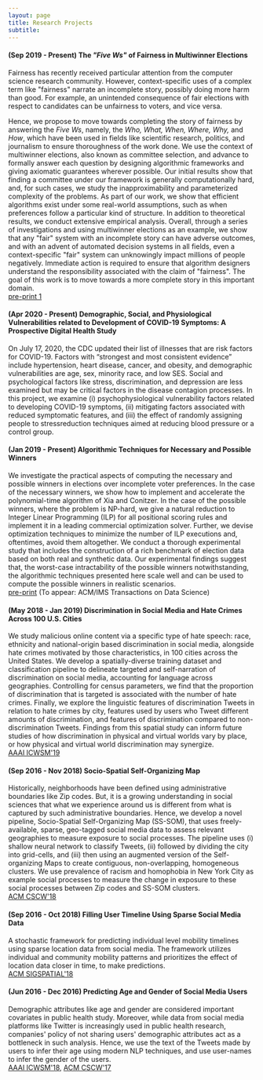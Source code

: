 ```yaml
---
layout: page
title: Research Projects
subtitle: 
---
```

#### (Sep 2019 - Present) The *"Five Ws"* of Fairness in Multiwinner Elections

Fairness has recently received particular attention from the computer science research community. However, context-specific uses of a complex term like "fairness" narrate an incomplete story, possibly doing more harm than good. For example, an unintended consequence of fair elections with respect to candidates can be unfairness to voters, and vice versa.

Hence, we propose to move towards completing the story of fairness by answering the *Five Ws*, namely, the *Who, What, When, Where, Why,* and *How*, which have been used in fields like scientific research, politics, and journalism to ensure thoroughness of the work done. We use the context of multiwinner elections, also known as committee selection, and advance to formally answer each question by designing algorithmic frameworks and giving axiomatic guarantees wherever possible. Our initial results show that finding a committee under our framework is generally computationally hard, and, for such cases, we study the inapproximability and parameterized complexity of the problems. As part of our work, we show that efficient algorithms exist under some real-world assumptions, such as when preferences follow a particular kind of structure. In addition to theoretical results, we conduct extensive empirical analysis. Overall, through a series of investigations and using multiwinner elections as an example, we show that any "fair" system with an incomplete story can have adverse outcomes, and with an advent of automated decision systems in all fields, even a context-specific "fair" system can unknowingly impact millions of people negatively. Immediate action is required to ensure that algorithm designers understand the responsibility associated with the claim of "fairness".  The goal of this work is to move towards a more complete story in this important domain. <br/>
[pre-print 1](https://arxiv.org/pdf/2107.07356.pdf)

#### (Apr 2020 - Present) Demographic, Social, and Physiological Vulnerabilities related to Development of COVID-19 Symptoms: A Prospective Digital Health Study

On July 17, 2020, the CDC updated their list of illnesses that are risk factors for COVID-19. Factors with “strongest and most consistent evidence” include hypertension, heart disease, cancer, and obesity, and demographic vulnerabilities are age, sex, minority race, and low SES. Social and psychological factors like stress, discrimination, and depression are less examined but may be critical factors in the disease contagion processes. In this project, we examine (i) psychophysiological vulnerability factors related to developing COVID-19 symptoms, (ii) mitigating factors associated with reduced symptomatic features, and (iii) the effect of randomly assigning people to stressreduction techniques aimed at reducing blood pressure or a control group.  <br/>

#### (Jan 2019 - Present) Algorithmic Techniques for Necessary and Possible Winners

We investigate the practical aspects of computing the necessary and possible winners in elections over incomplete voter preferences. In the case of the necessary winners, we show how to implement and accelerate the polynomial-time algorithm of Xia and Conitzer. In the case of the possible winners, where the problem is NP-hard, we give a natural reduction to Integer Linear Programming (ILP) for all positional scoring rules and implement it in a leading commercial optimization solver. Further, we devise optimization techniques to minimize the number of ILP executions and, oftentimes, avoid them altogether. We conduct a thorough experimental study that includes the construction of a rich benchmark of election data based on both real and synthetic data. Our experimental findings suggest that, the worst-case intractability of the possible winners notwithstanding, the algorithmic techniques presented here scale well and can be used to compute the possible winners in realistic scenarios.  <br/>
[pre-print](https://arxiv.org/pdf/2005.06779) (To appear: ACM/IMS Transactions on Data Science)

#### (May 2018 - Jan 2019) Discrimination in Social Media and Hate Crimes Across 100 U.S. Cities

We study malicious online content via a specific type of hate speech: race, ethnicity and national-origin based discrimination in social media, alongside hate crimes motivated by those characteristics, in 100 cities across the United States. We develop a spatially-diverse training dataset and classification pipeline to delineate targeted and self-narration of discrimination on social media, accounting for language across geographies. Controlling for census parameters, we find that the proportion of discrimination that is targeted is associated with the number of hate crimes. Finally, we explore the linguistic features of discrimination Tweets in relation to hate crimes by city, features used by users who Tweet different amounts of discrimination, and features of discrimination compared to non-discrimination Tweets. Findings from this spatial study can inform future studies of how discrimination in physical and virtual worlds vary by place, or how physical and virtual world discrimination may synergize. <br/>
[AAAI ICWSM'19](https://wvvw.aaai.org/ojs/index.php/ICWSM/article/download/3354/3222/)<br/>

#### (Sep 2016 - Nov 2018) Socio-Spatial Self-Organizing Map

Historically, neighborhoods have been defined using administrative boundaries like Zip codes. But, it is a growing understanding in social sciences that what we experience around us is different from what is captured by such administrative boundaries. Hence, we develop a novel pipeline, Socio-Spatial Self-Organizing Map (SS-SOM), that uses freely-available, sparse, geo-tagged social media data to assess relevant geographies to measure exposure to social processes. The pipeline uses (i) shallow neural network to classify Tweets, (ii) followed by dividing the city into grid-cells, and (iii) then using an augmented version of the Self-organizing Maps to create contiguous, non-overlapping, homogeneous clusters. We use prevalence of racism and homophobia in New York City as example social processes to measure the change in exposure to these social processes between Zip codes and SS-SOM clusters.<br/>
[ACM CSCW'18](https://dl.acm.org/citation.cfm?id=3274414)

#### (Sep 2016 - Oct 2018) Filling User Timeline Using Sparse Social Media Data

A stochastic framework for predicting individual level mobility timelines using sparse location data from social media. The framework utilizes individual and community mobility patterns and prioritizes the effect of location data closer in time, to make predictions. <br/>
[ACM SIGSPATIAL'18](https://dl.acm.org/citation.cfm?id=3274982)

#### (Jun 2016 - Dec 2016) Predicting Age and Gender of Social Media Users

Demographic attributes like age and gender are considered important covariates in public health study. Moreover, while data from social media platforms like Twitter is increasingly used in public health research, companies' policy of not sharing  users' demographic attributes act as a bottleneck in such analysis. Hence, we use the text of the Tweets made by users to infer their age using modern NLP techniques, and use user-names to infer the gender of the users. <br/>
[AAAI ICWSM'18](https://www.aaai.org/ocs/index.php/ICWSM/ICWSM18/paper/viewPDFInterstitial/17846/17048), [ACM CSCW'17](https://dl.acm.org/ft_gateway.cfm?id=3134689&type=pdf)

